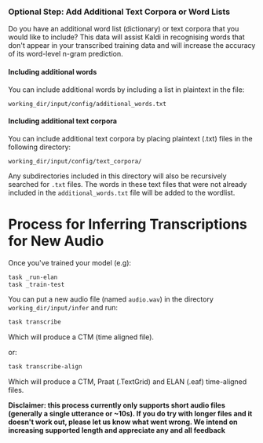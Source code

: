 ### Optional Step: Add Additional Text Corpora or Word Lists
Do you have an additional word list (dictionary) or text corpora that you would like to include? This data will assist Kaldi in recognising words that don't appear in your transcribed training data and will increase the accuracy of its word-level n-gram prediction.

#### Including additional words
You can include additional words by including a list in plaintext in the file:

`working_dir/input/config/additional_words.txt`

#### Including additional text corpora
You can include additional text corpora by placing plaintext (.txt) files in the following directory:

`working_dir/input/config/text_corpora/`

Any subdirectories included in this directory will also be recursively searched for `.txt` files. The words in these text files that were not already included in the `additional_words.txt` file will be added to the wordlist.


# Process for Inferring Transcriptions for New Audio

Once you've trained your model (e.g):
```sh
task _run-elan
task _train-test
```

You can put a new audio file (named `audio.wav`) in the directory `working_dir/input/infer` and run:
```sh
task transcribe
```

Which will produce a CTM (time aligned file).

or:
```sh
task transcribe-align
```

Which will produce a CTM, Praat (.TextGrid) and ELAN (.eaf) time-aligned files.

**Disclaimer: this process currently only supports short audio files (generally a single utterance or ~10s). If you do try with longer files and it doesn't work out, please let us know what went wrong. We intend on increasing supported length and appreciate any and all feedback**